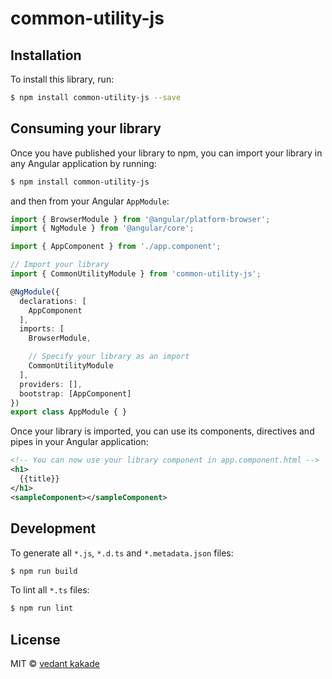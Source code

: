 # common-utility-js

## Installation

To install this library, run:

```bash
$ npm install common-utility-js --save
```

## Consuming your library

Once you have published your library to npm, you can import your library in any Angular application by running:

```bash
$ npm install common-utility-js
```

and then from your Angular `AppModule`:

```typescript
import { BrowserModule } from '@angular/platform-browser';
import { NgModule } from '@angular/core';

import { AppComponent } from './app.component';

// Import your library
import { CommonUtilityModule } from 'common-utility-js';

@NgModule({
  declarations: [
    AppComponent
  ],
  imports: [
    BrowserModule,

    // Specify your library as an import
    CommonUtilityModule
  ],
  providers: [],
  bootstrap: [AppComponent]
})
export class AppModule { }
```

Once your library is imported, you can use its components, directives and pipes in your Angular application:

```xml
<!-- You can now use your library component in app.component.html -->
<h1>
  {{title}}
</h1>
<sampleComponent></sampleComponent>
```

## Development

To generate all `*.js`, `*.d.ts` and `*.metadata.json` files:

```bash
$ npm run build
```

To lint all `*.ts` files:

```bash
$ npm run lint
```

## License

MIT © [vedant kakade](mailto:vedant99kakade@gmail.com)
